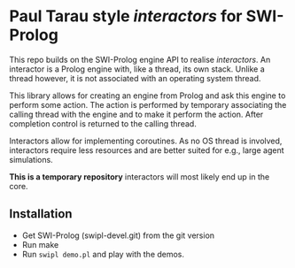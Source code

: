 # Paul Tarau style _interactors_ for SWI-Prolog

This repo builds on the SWI-Prolog  engine API to realise _interactors_.
An interactor is a Prolog engine  with,   like  a thread, its own stack.
Unlike a thread however, it is not   associated with an operating system
thread.

This library allows for creating an  engine   from  Prolog  and ask this
engine to perform some action.  The   action  is  performed by temporary
associating the calling thread with the engine   and  to make it perform
the action. After completion control is returned to the calling thread.

Interactors allow for implementing  coroutines.  As   no  OS  thread  is
involved, interactors require less resources and   are better suited for
e.g., large agent simulations.

__This is a temporary repository__ interactors   will most likely end up
in the core.

## Installation

  - Get SWI-Prolog (swipl-devel.git) from the git version
  - Run make
  - Run `swipl demo.pl` and play with the demos.
